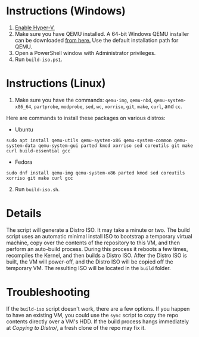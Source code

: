 # Instructions (Windows)
1. [Enable Hyper-V.](https://docs.microsoft.com/en-us/virtualization/hyper-v-on-windows/quick-start/enable-hyper-v#enable-the-hyper-v-role-through-settings)
2. Make sure you have QEMU installed. A 64-bit Windows QEMU installer can be downloaded [from here.](https://qemu.weilnetz.de/w64/) Use the default installation path for QEMU.
3. Open a PowerShell window with Administrator privileges.
4. Run `build-iso.ps1`.

# Instructions (Linux)
1. Make sure you have the commands: `qemu-img`, `qemu-nbd`, `qemu-system-x86_64`, `partprobe`, `modprobe`, `sed`, `wc`, `xorriso`, `git`, `make`, `curl`, and `cc`.

Here are commands to install these packages on various distros:
  * Ubuntu
```
sudo apt install qemu-utils qemu-system-x86 qemu-system-common qemu-system-data qemu-system-gui parted kmod xorriso sed coreutils git make curl build-essential gcc
```
  * Fedora
```
sudo dnf install qemu-img qemu-system-x86 parted kmod sed coreutils xorriso git make curl gcc
```

2. Run `build-iso.sh`.

# Details
The script will generate a Distro ISO. It may take a minute or two. The build script uses an automatic minimal install ISO to bootstrap a temporary virtual machine, copy over the contents of the repository to this VM, and then perform an auto-build process. During this process it reboots a few times, recompiles the Kernel, and then builds a Distro ISO. After the Distro ISO is built, the VM will power-off, and the Distro ISO will be copied off the temporary VM. The resulting ISO will be located in the `build` folder.

# Troubleshooting
If the `build-iso` script doesn't work, there are a few options. If you happen to have an existing VM, you could use the `sync` script to copy the repo contents directly over a VM's HDD. If the build process hangs immediately at _Copying to Distro/_, a fresh clone of the repo may fix it.